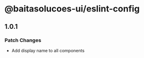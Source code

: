 # @baitasolucoes-ui/eslint-config

## 1.0.1

### Patch Changes

- Add display name to all components
